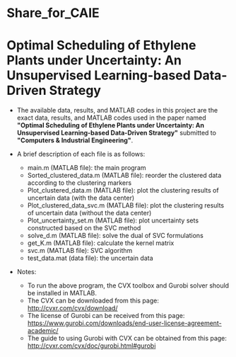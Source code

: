 # Share_for_CAIE
# Optimal Scheduling of Ethylene Plants under Uncertainty: An Unsupervised Learning-based Data-Driven Strategy

- The available data, results, and MATLAB codes in this project are the exact data, results, and MATLAB codes used in the paper named **"Optimal Scheduling of Ethylene Plants under Uncertainty: An Unsupervised Learning-based Data-Driven Strategy"** submitted to **"Computers & Industrial Engineering"**.

- A brief description of each file is as follows:
  - main.m (MATLAB file): the main program
  - Sorted_clustered_data.m (MATLAB file): reorder the clustered data according to the clustering markers
  - Plot_clustered_data.m (MATLAB file): plot the clustering results of uncertain data (with the data center)
  - Plot_clustered_data_svc.m (MATLAB file): plot the clustering results of uncertain data (without the data center)
  - Plot_uncertainty_set.m (MATLAB file): plot uncertainty sets constructed based on the SVC method
  - solve_d.m (MATLAB file): solve the dual of SVC formulations
  - get_K.m (MATLAB file): calculate the kernel matrix
  - svc.m (MATLAB file): SVC algorithm
  - test_data.mat (data file): the uncertain data

- Notes:
  - To run the above program, the CVX toolbox and Gurobi solver should be installed in MATLAB.
  - The CVX can be downloaded from this page: http://cvxr.com/cvx/download/
  - The license of Gurobi can be received from this page: https://www.gurobi.com/downloads/end-user-license-agreement-academic/
  - The guide to using Gurobi with CVX can be obtained from this page: http://cvxr.com/cvx/doc/gurobi.html#gurobi
